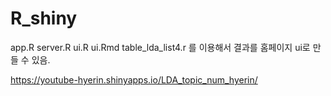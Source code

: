 # R_shiny
app.R
server.R
ui.R
ui.Rmd
table_lda_list4.r
를 이용해서 결과를 홈페이지 ui로 만들 수 있음.  
  
   https://youtube-hyerin.shinyapps.io/LDA_topic_num_hyerin/ 
